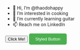 - 👋 Hi, I’m @thaodohappy
- 👀 I’m interested in cooking
- 🌱 I’m currently learning guitar
- 📫 Reach me on LinkedIn

<!---
thaodohappy/thaodohappy is a ✨ special ✨ repository because its `README.md` (this file) appears on your GitHub profile.
You can click the Preview link to take a look at your changes.
--->
<!DOCTYPE html>
<html lang="en">

<head>
    <meta charset="UTF-8">
    <meta name="viewport" content="width=device-width, initial-scale=1.0">
    <title>Button Example</title>
</head>

<body>
    <button>Click Me!</button>
</body>

</html>
<!DOCTYPE html>
<html lang="en">

<head>
    <meta charset="UTF-8">
    <meta name="viewport" content="width=device-width, initial-scale=1.0">
    <title>Styled Button</title>
    <style>
        .my-button {
            background-color: #4CAF50;
            color: white;
            padding: 10px 20px;
            border: none;
            border-radius: 5px;
            cursor: pointer;
        }
    </style>
</head>

<body>
    <button class="my-button">Styled Button</button>
</body>

</html>
